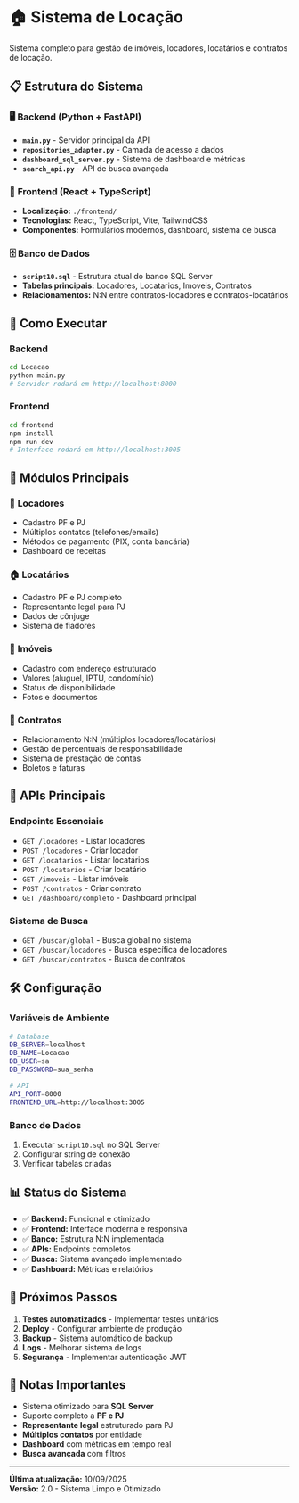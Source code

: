 # 🏠 Sistema de Locação

Sistema completo para gestão de imóveis, locadores, locatários e contratos de locação.

## 📋 Estrutura do Sistema

### 🖥️ **Backend (Python + FastAPI)**
- **`main.py`** - Servidor principal da API
- **`repositories_adapter.py`** - Camada de acesso a dados
- **`dashboard_sql_server.py`** - Sistema de dashboard e métricas
- **`search_api.py`** - API de busca avançada

### 🎨 **Frontend (React + TypeScript)**
- **Localização:** `./frontend/`
- **Tecnologias:** React, TypeScript, Vite, TailwindCSS
- **Componentes:** Formulários modernos, dashboard, sistema de busca

### 🗄️ **Banco de Dados**
- **`script10.sql`** - Estrutura atual do banco SQL Server
- **Tabelas principais:** Locadores, Locatarios, Imoveis, Contratos
- **Relacionamentos:** N:N entre contratos-locadores e contratos-locatários

## 🚀 Como Executar

### Backend
```bash
cd Locacao
python main.py
# Servidor rodará em http://localhost:8000
```

### Frontend
```bash
cd frontend
npm install
npm run dev
# Interface rodará em http://localhost:3005
```

## 📂 Módulos Principais

### 👥 **Locadores**
- Cadastro PF e PJ
- Múltiplos contatos (telefones/emails)
- Métodos de pagamento (PIX, conta bancária)
- Dashboard de receitas

### 🏠 **Locatários**
- Cadastro PF e PJ completo
- Representante legal para PJ
- Dados de cônjuge
- Sistema de fiadores

### 🏢 **Imóveis**
- Cadastro com endereço estruturado
- Valores (aluguel, IPTU, condomínio)
- Status de disponibilidade
- Fotos e documentos

### 📄 **Contratos**
- Relacionamento N:N (múltiplos locadores/locatários)
- Gestão de percentuais de responsabilidade
- Sistema de prestação de contas
- Boletos e faturas

## 🔧 APIs Principais

### Endpoints Essenciais
- `GET /locadores` - Listar locadores
- `POST /locadores` - Criar locador
- `GET /locatarios` - Listar locatários
- `POST /locatarios` - Criar locatário
- `GET /imoveis` - Listar imóveis
- `POST /contratos` - Criar contrato
- `GET /dashboard/completo` - Dashboard principal

### Sistema de Busca
- `GET /buscar/global` - Busca global no sistema
- `GET /buscar/locadores` - Busca específica de locadores
- `GET /buscar/contratos` - Busca de contratos

## 🛠️ Configuração

### Variáveis de Ambiente
```bash
# Database
DB_SERVER=localhost
DB_NAME=Locacao
DB_USER=sa
DB_PASSWORD=sua_senha

# API
API_PORT=8000
FRONTEND_URL=http://localhost:3005
```

### Banco de Dados
1. Executar `script10.sql` no SQL Server
2. Configurar string de conexão
3. Verificar tabelas criadas

## 📊 Status do Sistema

- ✅ **Backend:** Funcional e otimizado
- ✅ **Frontend:** Interface moderna e responsiva  
- ✅ **Banco:** Estrutura N:N implementada
- ✅ **APIs:** Endpoints completos
- ✅ **Busca:** Sistema avançado implementado
- ✅ **Dashboard:** Métricas e relatórios

## 🔄 Próximos Passos

1. **Testes automatizados** - Implementar testes unitários
2. **Deploy** - Configurar ambiente de produção
3. **Backup** - Sistema automático de backup
4. **Logs** - Melhorar sistema de logs
5. **Segurança** - Implementar autenticação JWT

## 📝 Notas Importantes

- Sistema otimizado para **SQL Server**
- Suporte completo a **PF e PJ**
- **Representante legal** estruturado para PJ
- **Múltiplos contatos** por entidade
- **Dashboard** com métricas em tempo real
- **Busca avançada** com filtros

---
**Última atualização:** 10/09/2025  
**Versão:** 2.0 - Sistema Limpo e Otimizado